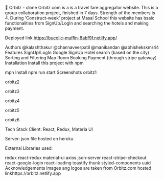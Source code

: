 🏨 Orbitz - clone
Orbitz.com is a is a travel fare aggregator website. 
This is a group collaboration project, finished in 7 days. Strength of the members is 4. During 'Construct-week' project at Masai School this website has bsaic functionalities from SignUp/LogIn and searching the hotels and making payment.

Deployed link
https://bucolic-muffin-8abf9f.netlify.app/

Authors
@kalashthakur
@channaveerpatil
@manikandan
@abhishekskmr44
Features
SignUp/LogIn
Google SignUp
Hotel search (based on the city)
Sorting and Filtering
Map
Room Booking
Payment (through stripe gateway)
Installation
Install this project with npm

  mpn Install
  npm run start
Screenshots
orbitz1

orbitz2

orbitz3

orbitz4

orbitz5

orbitz6

Tech Stack
Client: React, Redux, Materia UI

Server: json file hosted on heroku

External Libraries used:

redux
react-redux
material-ui
axios
json-server
react-stripe-checkout
react-google-login
react-loading
toastify
thunk
styled-components
uuid
Acknowledgements
Images ang logos are taken from Orbitz.com
hosted linkhttps://orbitz.netlify.app

